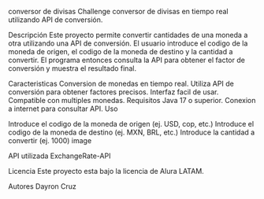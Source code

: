 conversor de divisas 
Challenge conversor de divisas en tiempo real utilizando API de conversión.

Descripción
Este proyecto permite convertir cantidades de una moneda a otra utilizando una API de conversión. El usuario introduce el codigo de la moneda de origen, el codigo de la moneda de destino y la cantidad a convertir. El programa entonces consulta la API para obtener el factor de conversión y muestra el resultado final.

Caracteristicas
Conversion de monedas en tiempo real.
Utiliza API de conversión para obtener factores precisos.
Interfaz facil de usar.
Compatible con multiples monedas.
Requisitos
Java 17 o superior.
Conexion a internet para consultar API.
Uso

Introduce el codigo de la moneda de origen (ej. USD, cop, etc.)
Introduce el codigo de la moneda de destino (ej. MXN, BRL, etc.)
Introduce la cantidad a convertir (ej. 1000)
image

API utilizada
ExchangeRate-API

Licencia
Este proyecto esta bajo la licencia de Alura LATAM.

Autores
Dayron Cruz
